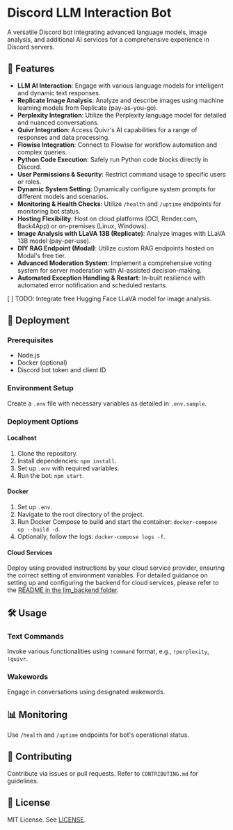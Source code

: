 # Discord LLM Interaction Bot

A versatile Discord bot integrating advanced language models, image analysis, and additional AI services for a comprehensive experience in Discord servers.

## 🌟 Features

- **LLM AI Interaction**: Engage with various language models for intelligent and dynamic text responses.
- **Replicate Image Analysis**: Analyze and describe images using machine learning models from Replicate (pay-as-you-go).
- **Perplexity Integration**: Utilize the Perplexity language model for detailed and nuanced conversations.
- **Quivr Integration**: Access Quivr's AI capabilities for a range of responses and data processing.
- **Flowise Integration**: Connect to Flowise for workflow automation and complex queries.
- **Python Code Execution**: Safely run Python code blocks directly in Discord.
- **User Permissions & Security**: Restrict command usage to specific users or roles.
- **Dynamic System Setting**: Dynamically configure system prompts for different models and scenarios.
- **Monitoring & Health Checks**: Utilize `/health` and `/uptime` endpoints for monitoring bot status.
- **Hosting Flexibility**: Host on cloud platforms (OCI, Render.com, Back4App) or on-premises (Linux, Windows).
- **Image Analysis with LLaVA 13B (Replicate)**: Analyze images with LLaVA 13B model (pay-per-use).
- **DIY RAG Endpoint (Modal)**: Utilize custom RAG endpoints hosted on Modal's free tier.
- **Advanced Moderation System**: Implement a comprehensive voting system for server moderation with AI-assisted decision-making.
- **Automated Exception Handling & Restart**: In-built resilience with automated error notification and scheduled restarts.

[ ] TODO: Integrate free Hugging Face LLaVA model for image analysis.

## 🚀 Deployment

### Prerequisites

- Node.js
- Docker (optional)
- Discord bot token and client ID

### Environment Setup

Create a `.env` file with necessary variables as detailed in `.env.sample`.

### Deployment Options

#### Localhost

1. Clone the repository.
2. Install dependencies: `npm install`.
3. Set up `.env` with required variables.
4. Run the bot: `npm start`.

#### Docker

1. Set up `.env`.
2. Navigate to the root directory of the project.
3. Run Docker Compose to build and start the container: `docker-compose up --build -d`.
4. Optionally, follow the logs: `docker-compose logs -f`.

#### Cloud Services

Deploy using provided instructions by your cloud service provider, ensuring the correct setting of environment variables. For detailed guidance on setting up and configuring the backend for cloud services, please refer to the [README in the llm_backend folder](./llm_backend/README.md).

## 🛠 Usage

### Text Commands

Invoke various functionalities using `!command` format, e.g., `!perplexity`, `!quivr`.

### Wakewords

Engage in conversations using designated wakewords.

## 📊 Monitoring

Use `/health` and `/uptime` endpoints for bot's operational status.

## 🤝 Contributing

Contribute via issues or pull requests. Refer to `CONTRIBUTING.md` for guidelines.

## 📝 License

MIT License. See [LICENSE](LICENSE).
